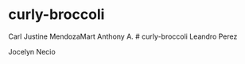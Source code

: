 # curly-broccoli

Carl Justine MendozaMart Anthony A. # curly-broccoli
Leandro Perez

Jocelyn Necio
